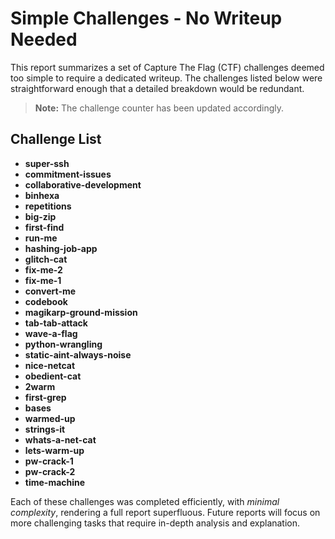 # Simple Challenges - No Writeup Needed

This report summarizes a set of Capture The Flag (CTF) challenges deemed too simple to require a dedicated writeup. The challenges listed below were straightforward enough that a detailed breakdown would be redundant.

> **Note:** The challenge counter has been updated accordingly.

## Challenge List

- **super-ssh**
- **commitment-issues**
- **collaborative-development**
- **binhexa**
- **repetitions**
- **big-zip**
- **first-find**
- **run-me**
- **hashing-job-app**
- **glitch-cat**
- **fix-me-2**
- **fix-me-1**
- **convert-me**
- **codebook**
- **magikarp-ground-mission**
- **tab-tab-attack**
- **wave-a-flag**
- **python-wrangling**
- **static-aint-always-noise**
- **nice-netcat**
- **obedient-cat**
- **2warm**
- **first-grep**
- **bases**
- **warmed-up**
- **strings-it**
- **whats-a-net-cat**
- **lets-warm-up**
- **pw-crack-1**
- **pw-crack-2**
- **time-machine**

Each of these challenges was completed efficiently, with *minimal complexity*, rendering a full report superfluous. Future reports will focus on more challenging tasks that require in-depth analysis and explanation.

